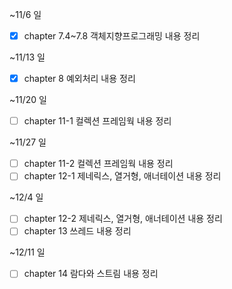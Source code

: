 ~11/6 일
- [x] chapter 7.4~7.8 객체지향프로그래밍 내용 정리

~11/13 일
- [x] chapter 8 예외처리 내용 정리

~11/20 일
- [ ] chapter 11-1 컬렉션 프레임웍 내용 정리

~11/27 일

- [ ] chapter 11-2 컬렉션 프레임웍 내용 정리
- [ ] chapter 12-1 제네릭스, 열거형, 애너테이션 내용 정리

~12/4 일
- [ ] chapter 12-2 제네릭스, 열거형, 애너테이션 내용 정리
- [ ] chapter 13 쓰레드 내용 정리

~12/11 일
- [ ] chapter 14 람다와 스트림 내용 정리
